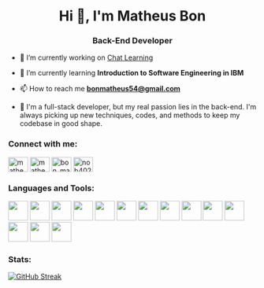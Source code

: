<h1 align="center">Hi 👋, I'm Matheus Bon</h1>
<h3 align="center">Back-End Developer</h3>


- 🔭 I’m currently working on [Chat Learning](https://www.chatlearning.com.br/)

- 🌱 I’m currently learning **Introduction to Software Engineering in IBM**

- 📫 How to reach me **bonmatheus54@gmail.com**

- 📄 I'm a full-stack developer, but my real passion lies in the back-end. I'm always picking up new techniques, codes, and methods to keep my codebase in good shape.

<h3 align="left">Connect with me:</h3>
<p align="left">
<a href="https://twitter.com/matheusbon3" target="blank"><img align="center" src="https://raw.githubusercontent.com/rahuldkjain/github-profile-readme-generator/master/src/images/icons/Social/twitter.svg" alt="matheusbon3" height="30" width="40" /></a>
<a href="https://linkedin.com/in/matheus-bon-900a24231" target="blank"><img align="center" src="https://raw.githubusercontent.com/rahuldkjain/github-profile-readme-generator/master/src/images/icons/Social/linked-in-alt.svg" alt="matheus-bon-900a24231" height="30" width="40" /></a>
<a href="https://instagram.com/bon_matheus" target="blank"><img align="center" src="https://raw.githubusercontent.com/rahuldkjain/github-profile-readme-generator/master/src/images/icons/Social/instagram.svg" alt="bon_matheus" height="30" width="40" /></a>
<a href="https://discord.gg/nob4029" target="blank"><img align="center" src="https://raw.githubusercontent.com/rahuldkjain/github-profile-readme-generator/master/src/images/icons/Social/discord.svg" alt="nob4029" height="30" width="40" /></a>
</p>

<h3 align="left">Languages and Tools:</h3>
<p align="left"> 
<img src="https://cdn.jsdelivr.net/gh/devicons/devicon/icons/javascript/javascript-original.svg" width="40px" height="40px"/>
<img src="https://cdn.jsdelivr.net/gh/devicons/devicon/icons/python/python-original.svg" width="40px" height="40px"/>
<img src="https://cdn.jsdelivr.net/gh/devicons/devicon/icons/mongodb/mongodb-original-wordmark.svg" width="40px" height="40px"/>
<img src="https://cdn.jsdelivr.net/gh/devicons/devicon/icons/mysql/mysql-original-wordmark.svg" width="40px" height="40px"/>
<img src="https://cdn.jsdelivr.net/gh/devicons/devicon/icons/bootstrap/bootstrap-original.svg" width="40px" height="40px"/>
<img src="https://cdn.jsdelivr.net/gh/devicons/devicon/icons/tailwindcss/tailwindcss-plain.svg" width="40px" height="40px"/>
<img src="https://cdn.jsdelivr.net/gh/devicons/devicon/icons/nodejs/nodejs-original.svg"  width="40px" height="40px"/>
<img src="https://cdn.jsdelivr.net/gh/devicons/devicon/icons/express/express-original-wordmark.svg" width="40px" height="40px"/>
<img src="https://cdn.jsdelivr.net/gh/devicons/devicon/icons/django/django-plain.svg" width="40px" height="40px"/>
<img src="https://cdn.jsdelivr.net/gh/devicons/devicon/icons/vuejs/vuejs-original.svg"  width="40px" height="40px"/>
<img src="https://cdn.jsdelivr.net/gh/devicons/devicon/icons/jquery/jquery-original-wordmark.svg" width="40px" height="40px"/>
<img src="https://cdn.jsdelivr.net/gh/devicons/devicon/icons/linux/linux-original.svg" width="40px" height="40px"/>
<img src="https://cdn.jsdelivr.net/gh/devicons/devicon/icons/vscode/vscode-original.svg" width="40px" height="40px"/>
<img src="https://cdn.jsdelivr.net/gh/devicons/devicon/icons/github/github-original-wordmark.svg"  width="40px" height="40px"/>
          
          
</p>

<h3 align="left">Stats:</h3>
<a href="https://git.io/streak-stats"><img src="https://streak-stats.demolab.com?user=Matheus-Bon%20&theme=dark&border_radius=3" alt="GitHub Streak" /></a></br>
